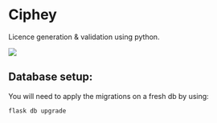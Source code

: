# Ciphey

Licence generation & validation using python.

![](example_use_case.jpg)

## Database setup:

You will need to apply the migrations on a fresh db by using:

`flask db upgrade`
